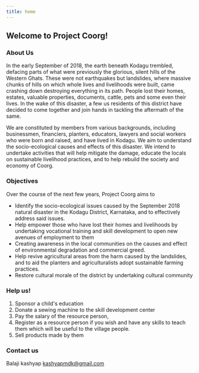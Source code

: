 ```yaml
---
title: home
---
```


## Welcome to Project Coorg!

### About Us

In the early September of 2018, the earth beneath Kodagu trembled, defacing parts of what were previously the glorious, silent hills of the Western Ghats. These were not earthquakes but landslides, where massive chunks of hills on which whole lives and livelihoods were built, came crashing down destroying everything in its path. People lost their homes, estates, valuable properties, documents, cattle, pets and some even their lives.  In the wake of this disaster, a few us residents of this district have decided to come together and join hands in tackling the aftermath of the same.

We are constituted by members from various backgrounds, including businessmen, financiers, planters, educators, lawyers and social workers who were born and raised, and have lived in Kodagu. We aim to understand the socio-ecological causes and effects of this disaster. We intend to undertake activities that will help mitigate the damage, educate the locals on sustainable livelihood practices, and to help rebuild the society and economy of Coorg.



### Objectives
Over the course of the next few years, Project Coorg aims to

- Identify the socio-ecological issues caused by the September 2018 natural disaster in the Kodagu District, Karnataka, and to effectively address said issues.
- Help empower those who have lost their homes and livelihoods by undertaking vocational training and skill development to open new avenues of employment to them
- Creating awareness in the local communities on the causes and effect of environmental degradation and commercial greed.
- Help revive agricultural areas from the harm caused by the landslides, and to aid the planters and agriculturalists adopt sustainable farming practices.
- Restore cultural morale of the district by undertaking cultural community


### Help us!
1. Sponsor a child's education
1. Donate  a sewing machine to the skill development center
1. Pay the salary of the resource person,
1. Register as a resource person if you wish and have any skills to teach them which will be useful to the village people.
1. Sell products made by them

### Contact us
Balaji kashyap <kashyapmdk@gmail.com>

